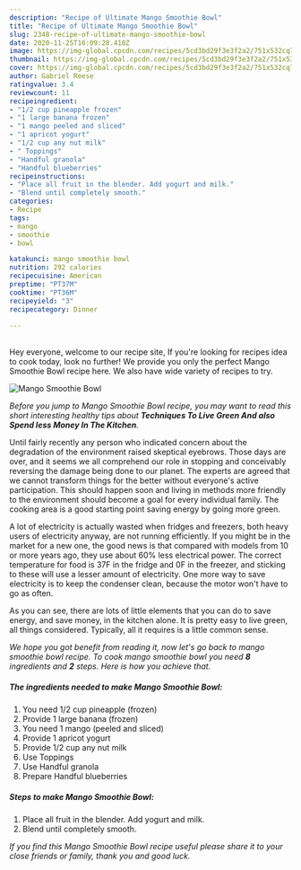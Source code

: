 ```yaml
---
description: "Recipe of Ultimate Mango Smoothie Bowl"
title: "Recipe of Ultimate Mango Smoothie Bowl"
slug: 2348-recipe-of-ultimate-mango-smoothie-bowl
date: 2020-11-25T16:09:28.410Z
image: https://img-global.cpcdn.com/recipes/5cd3bd29f3e3f2a2/751x532cq70/mango-smoothie-bowl-recipe-main-photo.jpg
thumbnail: https://img-global.cpcdn.com/recipes/5cd3bd29f3e3f2a2/751x532cq70/mango-smoothie-bowl-recipe-main-photo.jpg
cover: https://img-global.cpcdn.com/recipes/5cd3bd29f3e3f2a2/751x532cq70/mango-smoothie-bowl-recipe-main-photo.jpg
author: Gabriel Reese
ratingvalue: 3.4
reviewcount: 11
recipeingredient:
- "1/2 cup pineapple frozen"
- "1 large banana frozen"
- "1 mango peeled and sliced"
- "1 apricot yogurt"
- "1/2 cup any nut milk"
- " Toppings"
- "Handful granola"
- "Handful blueberries"
recipeinstructions:
- "Place all fruit in the blender. Add yogurt and milk."
- "Blend until completely smooth."
categories:
- Recipe
tags:
- mango
- smoothie
- bowl

katakunci: mango smoothie bowl 
nutrition: 292 calories
recipecuisine: American
preptime: "PT37M"
cooktime: "PT36M"
recipeyield: "3"
recipecategory: Dinner

---
```

<br>
Hey everyone, welcome to our recipe site, If you're looking for recipes idea to cook today, look no further! We provide you only the perfect Mango Smoothie Bowl recipe here. We also have wide variety of recipes to try.
<br>


![Mango Smoothie Bowl](https://img-global.cpcdn.com/recipes/5cd3bd29f3e3f2a2/751x532cq70/mango-smoothie-bowl-recipe-main-photo.jpg)

<i>Before you jump to Mango Smoothie Bowl recipe, you may want to read this short interesting healthy tips about 
<strong>Techniques To Live Green And also Spend less Money In The Kitchen</strong>.</i>
</br>

Until fairly recently any person who indicated concern about the degradation of the environment raised skeptical eyebrows. Those days are over, and it seems we all comprehend our role in stopping and conceivably reversing the damage being done to our planet. The experts are agreed that we cannot transform things for the better without everyone's active participation. This should happen soon and living in methods more friendly to the environment should become a goal for every individual family. The cooking area is a good starting point saving energy by going more green.

A lot of electricity is actually wasted when fridges and freezers, both heavy users of electricity anyway, are not running efficiently. If you might be in the market for a new one, the good news is that compared with models from 10 or more years ago, they use about 60% less electrical power. The correct temperature for food is 37F in the fridge and 0F in the freezer, and sticking to these will use a lesser amount of electricity. One more way to save electricity is to keep the condenser clean, because the motor won't have to go as often.

As you can see, there are lots of little elements that you can do to save energy, and save money, in the kitchen alone. It is pretty easy to live green, all things considered. Typically, all it requires is a little common sense.


<i>We hope you got benefit from reading it, now let's go back to mango smoothie bowl recipe. To cook mango smoothie bowl you need <strong>8</strong> ingredients and <strong>2</strong> steps. Here is how you achieve that.
</i>

##### The ingredients needed to make Mango Smoothie Bowl:

1. You need 1/2 cup pineapple (frozen)
1. Provide 1 large banana (frozen)
1. You need 1 mango (peeled and sliced)
1. Provide 1 apricot yogurt
1. Provide 1/2 cup any nut milk
1. Use  Toppings
1. Use Handful granola
1. Prepare Handful blueberries


##### Steps to make Mango Smoothie Bowl:

1. Place all fruit in the blender. Add yogurt and milk.
1. Blend until completely smooth.


<i>If you find this Mango Smoothie Bowl recipe useful please share it to your close friends or family, thank you and good luck.</i>
